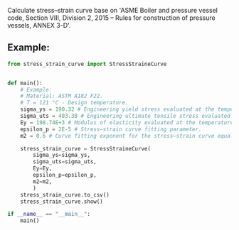 Calculate stress–strain curve base on 'ASME Boiler and pressure vessel code, Section VIII, Division 2, 2015 – Rules for construction of pressure vessels, ANNEX 3-D'.

## Example:
```python
from stress_strain_curve import StressStraineCurve


def main():
    # Example:
    # Material: ASTM A182 F22.
    # T = 121 °С - Design temperature.
    sigma_ys = 190.32 # Engineering yield stress evaluated at the temperature of interest  [MPa].
    sigma_uts = 403.38 # Engineering ultimate tensile stress evaluated at the temperature of interest  [MPa].
    Ey = 198.74E+3 # Modulus of elasticity evaluated at the temperature of interest [MPa].
    epsilon_p = 2E-5 # Stress–strain curve fitting parameter.
    m2 = 0.6 # Curve fitting exponent for the stress–strain curve equal to the true strain at the true ultimate stress.

    stress_strain_curve = StressStraineCurve(
        sigma_ys=sigma_ys,
        sigma_uts=sigma_uts,
        Ey=Ey,
        epsilon_p=epsilon_p,
        m2=m2,
        )
    stress_strain_curve.to_csv()
    stress_strain_curve.show()

if __name__ == "__main__":
    main()
```
